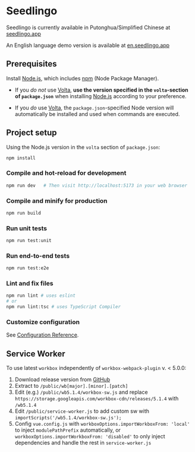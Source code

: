 # Seedlingo

Seedlingo is currently available in Putonghua/Simplified Chinese at
[seedlingo.app](https://seedlingo.app)

An English language demo version is available at
[en.seedlingo.app](https://en.seedlingo.app)

## Prerequisites

Install [Node.js](https://nodejs.org),
which includes [npm](https://www.npmjs.com/get-npm) (Node Package Manager).

- If you *do not* use [Volta](https://volta.sh/),
  **use the version specified in the `volta`-section of `package.json`**
  when installing [Node.js](https://nodejs.org) according to your preference.

- If you *do* use [Volta](https://volta.sh/),
  the `package.json`-specified Node version
  will automatically be installed and used
  when commands are executed.

## Project setup

Using the Node.js version in the `volta` section of `package.json`:

```sh
npm install
```

### Compile and hot-reload for development

```sh
npm run dev   # Then visit http://localhost:5173 in your web browser
```

### Compile and minify for production

```sh
npm run build
```

### Run unit tests

```sh
npm run test:unit
```

### Run end-to-end tests

```sh
npm run test:e2e
```

### Lint and fix files

```sh
npm run lint # uses eslint
# or
npm run lint:tsc # uses TypeScript Compiler
```

### Customize configuration

See [Configuration Reference](https://cli.vuejs.org/config/).

## Service Worker

To use latest `workbox` independently of `workbox-webpack-plugin` v. < 5.0.0:

1. Download release version from
   [GitHub](https://github.com/GoogleChrome/workbox/releases/latest)
2. Extract to `/public/wb[major].[minor].[patch]`
3. Edit (e.g.) `/public/wb5.1.4/workbox-sw.js`
   and replace `https://storage.googleapis.com/workbox-cdn/releases/5.1.4`
   with `/wb5.1.4`
4. Edit `/public/service-worker.js` to add custom sw
   with `importScripts('/wb5.1.4/workbox-sw.js');`
5. Config `vue.config.js` with `workboxOptions.importWorkboxFrom: 'local'`
   to inject `modulePathPrefix` automatically,
   or `workboxOptions.importWorkboxFrom: 'disabled'`
   to only inject dependencies and handle the rest in `service-worker.js`
